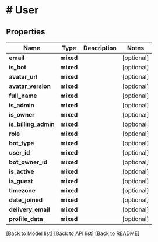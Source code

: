 # # User

## Properties

Name | Type | Description | Notes
------------ | ------------- | ------------- | -------------
**email** | **mixed** |  | [optional]
**is_bot** | **mixed** |  | [optional]
**avatar_url** | **mixed** |  | [optional]
**avatar_version** | **mixed** |  | [optional]
**full_name** | **mixed** |  | [optional]
**is_admin** | **mixed** |  | [optional]
**is_owner** | **mixed** |  | [optional]
**is_billing_admin** | **mixed** |  | [optional]
**role** | **mixed** |  | [optional]
**bot_type** | **mixed** |  | [optional]
**user_id** | **mixed** |  | [optional]
**bot_owner_id** | **mixed** |  | [optional]
**is_active** | **mixed** |  | [optional]
**is_guest** | **mixed** |  | [optional]
**timezone** | **mixed** |  | [optional]
**date_joined** | **mixed** |  | [optional]
**delivery_email** | **mixed** |  | [optional]
**profile_data** | **mixed** |  | [optional]

[[Back to Model list]](../../README.md#models) [[Back to API list]](../../README.md#endpoints) [[Back to README]](../../README.md)
